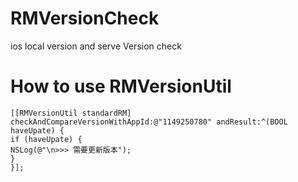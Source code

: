 # RMVersionCheck
ios local version and serve Version  check 

# How to use RMVersionUtil
```
[[RMVersionUtil standardRM] checkAndCompareVersionWithAppId:@"1149250780" andResult:^(BOOL haveUpate) {
if (haveUpate) {
NSLog(@"\n>>> 需要更新版本");
}
}];
```

